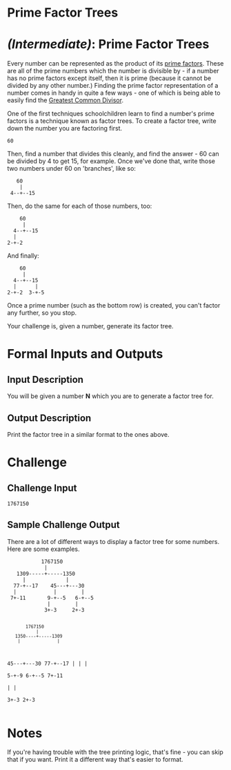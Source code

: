 # Prime Factor Trees
<div class="md"><h1><a href="#IntermediateIcon"></a> <em>(Intermediate)</em>: Prime Factor Trees</h1>
<p>Every number can be represented as the product of its <a href="http://en.wikipedia.org/wiki/Prime_factor">prime factors</a>. These are all of the prime numbers which the number is divisible by - if a number has no prime factors except itself, then it is prime (because it cannot be divided by any other number.) Finding the prime factor representation of a number comes in handy in quite a few ways - one of which is being able to easily find the <a href="http://en.wikipedia.org/wiki/Greatest_common_divisor">Greatest Common Divisor</a>.</p>
<p>One of the first techniques schoolchildren learn to find a number's prime factors is a technique known as factor trees. To create a factor tree, write down the number you are factoring first.</p>
<pre><code>60
</code></pre>
<p>Then, find a number that divides this cleanly, and find the answer - 60 can be divided by 4 to get 15, for example. Once we've done that, write those two numbers under 60 on 'branches', like so:</p>
<pre><code>   60
    |
 4--+--15
</code></pre>
<p>Then, do the same for each of those numbers, too:</p>
<pre><code>    60
     |
  4--+--15
  |
2-+-2
</code></pre>
<p>And finally:</p>
<pre><code>    60
     |
  4--+--15
  |      |
2-+-2  3-+-5
</code></pre>
<p>Once a prime number (such as the bottom row) is created, you can't factor any further, so you stop.</p>
<p>Your challenge is, given a number, generate its factor tree.</p>
<h1>Formal Inputs and Outputs</h1>
<h2>Input Description</h2>
<p>You will be given a number <strong>N</strong> which you are to generate a factor tree for.</p>
<h2>Output Description</h2>
<p>Print the factor tree in a similar format to the ones above.</p>
<h1>Challenge</h1>
<h2>Challenge Input</h2>
<pre><code>1767150
</code></pre>
<h2>Sample Challenge Output</h2>
<p>There are a lot of different ways to display a factor tree for some numbers. Here are some examples.</p>
<pre><code>           1767150          
            |               
   1309-----+-----1350      
     |             |        
  77-+--17    45---+---30   
  |            |        |   
 7+-11       9-+--5   6-+--5
             |        |     
            3+-3     2+-3 

           1767150          
               |            
       1350----+-----1309   
        |              |    
   45---+---30      77-+--17
   |         |      |       
 5-+-9     6-+--5  7+-11    
     |     |                
    3+-3  2+-3
</code></pre>
<h1>Notes</h1>
<p>If you're having trouble with the tree printing logic, that's fine - you can skip that if you want. Print it a different way that's easier to format.</p>
</div>
